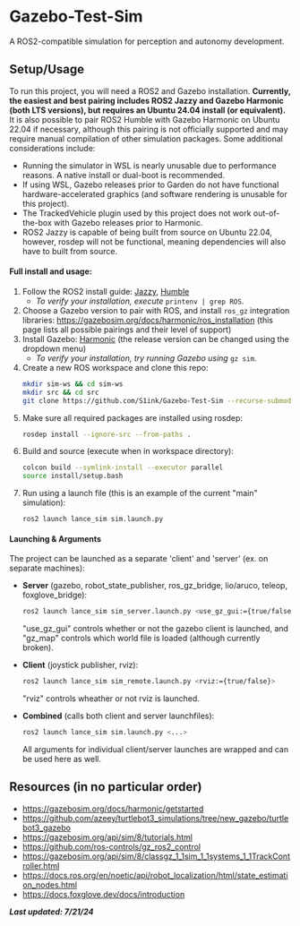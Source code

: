 # Gazebo-Test-Sim
A ROS2-compatible simulation for perception and autonomy development.

## Setup/Usage
To run this project, you will need a ROS2 and Gazebo installation. __Currently, the easiest and best pairing includes ROS2 Jazzy and Gazebo Harmonic (both LTS versions), but requires an Ubuntu 24.04 install (or equivalent).__ It is also possible to pair ROS2 Humble with Gazebo Harmonic on Ubuntu 22.04 if necessary, although this pairing is not officially supported and may require manual compilation of other simulation packages. Some additional considerations include:
- Running the simulator in WSL is nearly unusable due to performance reasons. A native install or dual-boot is recommended.
- If using WSL, Gazebo releases prior to Garden do not have functional hardware-accelerated graphics (and software rendering is unusable for this project).
- The TrackedVehicle plugin used by this project does not work out-of-the-box with Gazebo releases prior to Harmonic.
- ROS2 Jazzy is capable of being built from source on Ubuntu 22.04, however, rosdep will not be functional, meaning dependencies will also have to built from source.

#### Full install and usage:

1. Follow the ROS2 install guide: [Jazzy](https://docs.ros.org/en/jazzy/Installation/Ubuntu-Install-Debians.html), [Humble](https://docs.ros.org/en/humble/Installation/Ubuntu-Install-Debians.html)
	- *To verify your installation, execute* `printenv | grep ROS`.
2. Choose a Gazebo version to pair with ROS, and install `ros_gz` integration libraries: https://gazebosim.org/docs/harmonic/ros_installation (this page lists all possible pairings and their level of support)
3. Install Gazebo: [Harmonic](https://gazebosim.org/docs/harmonic/install_ubuntu) (the release version can be changed using the dropdown menu)
	- *To verify your installation, try running Gazebo using* `gz sim`.
4. Create a new ROS workspace and clone this repo:
	```bash
	mkdir sim-ws && cd sim-ws
	mkdir src && cd src
	git clone https://github.com/S1ink/Gazebo-Test-Sim --recurse-submodules
	```
5. Make sure all required packages are installed using rosdep:
	```bash
	rosdep install --ignore-src --from-paths .
	```
6. Build and source (execute when in workspace directory):
	```bash
	colcon build --symlink-install --executor parallel
	source install/setup.bash
	```
7. Run using a launch file (this is an example of the current "main" simulation):
	```
	ros2 launch lance_sim sim.launch.py
	```

#### Launching & Arguments

The project can be launched as a separate 'client' and 'server' (ex. on separate machines):
- __Server__ (gazebo, robot_state_publisher, ros_gz_bridge, lio/aruco, teleop, foxglove_bridge):
	```bash
	ros2 launch lance_sim sim_server.launch.py <use_gz_gui:={true/false}> <gz_map:={arena/maze/moon}>
	```
	"use_gz_gui" controls whether or not the gazebo client is launched, and "gz_map" controls which world file is loaded (although currently broken).

- __Client__ (joystick publisher, rviz):
	```bash
	ros2 launch lance_sim sim_remote.launch.py <rviz:={true/false}>
	```
	"rviz" controls wheather or not rviz is launched.

- __Combined__ (calls both client and server launchfiles):
	```bash
	ros2 launch lance_sim sim.launch.py <...>
	```
	All arguments for individual client/server launches are wrapped and can be used here as well.


## Resources (in no particular order)
- https://gazebosim.org/docs/harmonic/getstarted
- https://github.com/azeey/turtlebot3_simulations/tree/new_gazebo/turtlebot3_gazebo
- https://gazebosim.org/api/sim/8/tutorials.html
- https://github.com/ros-controls/gz_ros2_control
- https://gazebosim.org/api/sim/8/classgz_1_1sim_1_1systems_1_1TrackController.html
- https://docs.ros.org/en/noetic/api/robot_localization/html/state_estimation_nodes.html
- https://docs.foxglove.dev/docs/introduction

__*Last updated: 7/21/24*__